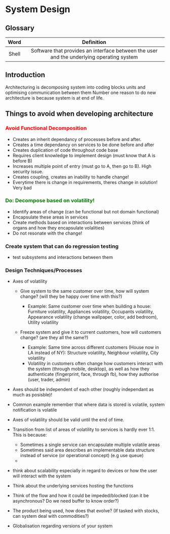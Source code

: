 # System Design

## Glossary

| Word | Definition|
|:----:|:---------:|
| Shell | Software that provides an interface between the user and the underlying operating system | 

## Introduction
Architecturing is decomposing system into coding blocks units and optimising communication between them
Number one reason to do new architecture is because system is at end of life.

## Things to avoid when developing architecture

### <span style="color:red"> Avoid Functional Decomposition </span>
- Creates an inherit dependancy of processes before and after. 
- Creates a time dependancy on services to be done before and after
- Creates duplication of code throughout code base
- Requires client knowledge to implement design (must know that A is before B)
- Increases multiple point of entry (must go to A, then go to B). High security issue.
- Creates coupling, creates an inability to handle change!
- Everytime there is change in requirements, theres change in solution! Very bad

### <span style="color:green"> Do: Decompose based on volatility! </span>
- Identify areas of change (can be functional but not domain functional)
- Encapsulate these areas in services
- Create methods based on interactions between services (think of organs and how they encapsulate volalities)
- Do not resonate with the change!

### Create system that can do regression testing
- test subsystems and interactions between them

### Design Techniques/Processes
- Axes of volatility
  - Give system to the same customer over time, how will system change? (will they be happy over time with this?)
    - Example: Same customer over time when building a house: Furniture volatility, Appliances volatility, 
    Occupants volatility, Appearance volatility (change wallpaper, color, add bedroom), Utility volatility

  - Freeze system and give it to current customers, how will customers change? (are they all the same?)
    - Example: Same time across different customers (House now in LA instead of NY): Structure volatility, 
    Neighbour volatility, City volatility
    - Volatility in customers often change how customers interact with the system (through mobile, desktop), as well as 
    how they authenticate (fingerprint, face, through fb), how they authorise (user, trader, admin)

- Axes should be independent of each other (roughly independant as much as posisble)!
- Common example remember that where data is stored is volatile, system notification is volatile
- Axes of volatility should be valid until the end of time.
- Transition from list of areas of volatility to services is hardly ever 1:1. This is because:
  - Sometimes a single service can encapsulate multiple volatile areas
  - Sometimes said area describes an implementable data structure instead of service (or operational concept) (e.g use queue)
  - 








- think about scalability especially in regard to devices or how the user will interact with the system
- Think about the underlying services hosting the functions
- Think of the flow and how it could be impeded/blocked (can it be asynchronous? Do we need buffer to know order?)
- The product being used, how does that evolve? (If tasked with stocks, can system deal with commodities?)
- Globalisation regarding versions of your system



